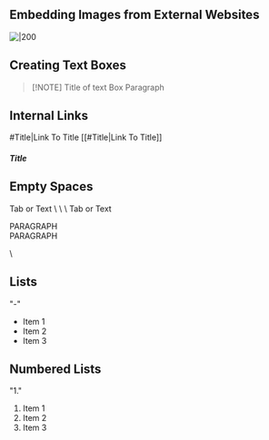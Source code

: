 ## Embedding Images from External Websites
![|200](https://i.imgur.com/w9QSjKE.jpeg)

## Creating Text Boxes
> [!NOTE] Title of text Box
> Paragraph

## Internal Links
#Title|Link To Title
[[#Title|Link To Title]]
##### Title

## Empty Spaces
Tab or Text
\\
\\
\\
Tab or Text

PARAGRAPH
\
PARAGRAPH

	
\
	

## Lists
"-"
- Item 1
- Item 2
- Item 3

## Numbered Lists
"1." 
1. Item 1
2. Item 2
3. Item 3

